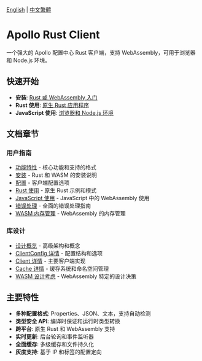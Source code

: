 [English](../en/Home.md) | [中文繁體](../zh-TW/Home.md)

# Apollo Rust Client

一个强大的 Apollo 配置中心 Rust 客户端，支持 WebAssembly，可用于浏览器和 Node.js 环境。

## 快速开始

- **安装**: [Rust 或 WebAssembly 入门](Installation.md)
- **Rust 使用**: [原生 Rust 应用程序](Rust-Usage.md)
- **JavaScript 使用**: [浏览器和 Node.js 环境](JavaScript-Usage.md)

## 文档章节

### 用户指南

- [功能特性](Features.md) - 核心功能和支持的格式
- [安装](Installation.md) - Rust 和 WASM 的安装说明
- [配置](Configuration.md) - 客户端配置选项
- [Rust 使用](Rust-Usage.md) - 原生 Rust 示例和模式
- [JavaScript 使用](JavaScript-Usage.md) - JavaScript 中的 WebAssembly 使用
- [错误处理](Error-Handling.md) - 全面的错误处理指南
- [WASM 内存管理](WASM-Memory-Management.md) - WebAssembly 的内存管理

### 库设计

- [设计概览](Design-Overview.md) - 高级架构和概念
- [ClientConfig 详情](Design-ClientConfig.md) - 配置结构和选项
- [Client 详情](Design-Client.md) - 主要客户端实现
- [Cache 详情](Design-Cache.md) - 缓存系统和命名空间管理
- [WASM 设计考虑](Design-WASM.md) - WebAssembly 特定的设计决策

## 主要特性

- **多种配置格式**: Properties、JSON、文本，支持自动检测
- **类型安全 API**: 编译时保证和运行时类型转换
- **跨平台**: 原生 Rust 和 WebAssembly 支持
- **实时更新**: 后台轮询和事件监听器
- **全面缓存**: 多级缓存和文件持久化
- **灰度支持**: 基于 IP 和标签的配置定向
